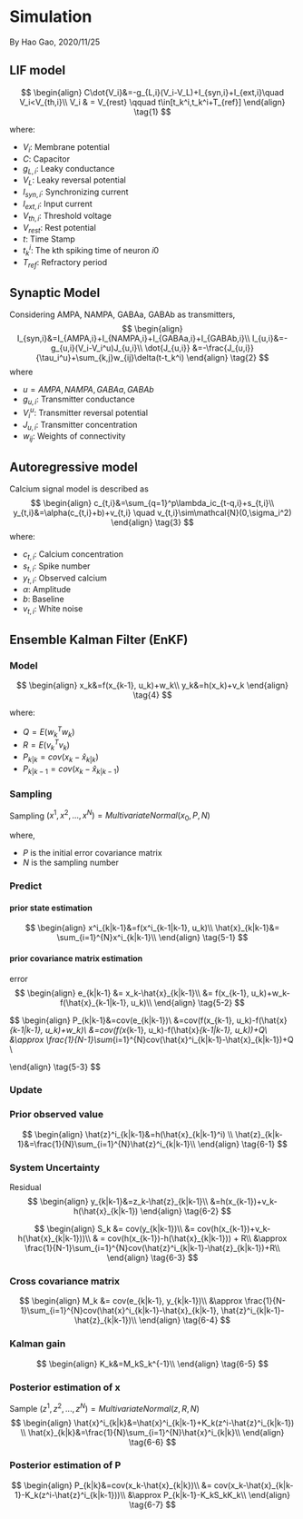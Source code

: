 

# Simulation

By Hao Gao, 2020/11/25

## LIF model

$$
\begin{align}
C\dot{V_i}&=-g_{L,i}(V_i-V_L)+I_{syn,i}+I_{ext,i}\quad V_i<V_{th,i}\\
V_i & = V_{rest} \qquad t\in[t_k^i,t_k^i+T_{ref}]
\end{align} \tag{1}
$$

where:

- $V_i$: Membrane potential
- $C$: Capacitor
- $g_{L,i}$: Leaky conductance
- $V_L$: Leaky reversal potential
- $I_{syn,i}$:  Synchronizing current
- $I_{ext,i}$: Input current
- $V_{th,i}$: Threshold voltage
- $V_{rest}$: Rest potential
- $t$: Time Stamp
- $t_k^i$: The kth spiking time of neuron $i0$
- $T_{ref}$:  Refractory period

## Synaptic Model

Considering AMPA, NAMPA, GABAa, GABAb as transmitters,
$$
\begin{align}
I_{syn,i}&=I_{AMPA,i}+I_{NAMPA,i}+I_{GABAa,i}+I_{GABAb,i}\\
I_{u,i}&=-g_{u,i}(V_i-V_i^u)J_{u,i}\\
\dot{J_{u,i}} &=-\frac{J_{u,i}}{\tau_i^u}+\sum_{k,j}w_{ij}\delta(t-t_k^i)
\end{align} \tag{2}
$$
where

- $u=AMPA, NAMPA, GABAa, GABAb$
- $g_{u,i}$: Transmitter conductance
- $V_i^u$: Transmitter reversal potential
- $J_{u,i}$: Transmitter concentration
- $w_{ij}$: Weights of connectivity

## Autoregressive model

Calcium signal model is described as 
$$
\begin{align}
c_{t,i}&=\sum_{q=1}^p\lambda_ic_{t-q,i}+s_{t,i}\\
y_{t,i}&=\alpha(c_{t,i}+b)+v_{t,i} \quad v_{t,i}\sim\mathcal{N}(0,\sigma_i^2)
\end{align} \tag{3}
$$
where:

- $c_{t,i}$: Calcium concentration
- $s_{t,i}$: Spike number
- $y_{t,i}$: Observed calcium
- $\alpha$: Amplitude
- $b$: Baseline
- $v_{t,i}$: White noise 

## Ensemble Kalman Filter (EnKF)

### Model

$$
\begin{align}
x_k&=f(x_{k-1}, u_k)+w_k\\
y_k&=h(x_k)+v_k
\end{align} \tag{4}
$$

where:

- $Q=E(w_k^Tw_k)$
- $R=E(v_k^Tv_k)$
- $P_{k|k}=cov(x_k-\hat{x}_{k|k})$
- $P_{k|k-1}=cov(x_k-\hat{x}_{k|k-1})$

### Sampling

Sampling $(x^1,x^2,...,x^N)=MultivariateNormal(x_0, P, N)$ 

where,

- $P$ is the initial error covariance matrix
- $N$ is the sampling number

### Predict

#### prior state estimation

$$
\begin{align}
x^i_{k|k-1}&=f(x^i_{k-1|k-1}, u_k)\\
\hat{x}_{k|k-1}&= \sum_{i=1}^{N}x^i_{k|k-1}\\
\end{align} \tag{5-1}
$$

#### prior covariance matrix estimation

error
$$
\begin{align}
e_{k|k-1} &= x_k-\hat{x}_{k|k-1}\\
&= f(x_{k-1}, u_k)+w_k-f(\hat{x}_{k-1|k-1}, u_k)\\
\end{align} \tag{5-2}
$$

$$
\begin{align}
P_{k|k-1}&=cov(e_{k|k-1})\\
&=cov(f(x_{k-1}, u_k)-f(\hat{x}_{k-1|k-1}, u_k)+w_k)\\
&=cov(f(x_{k-1}, u_k)-f(\hat{x}_{k-1|k-1}, u_k))+Q\\
&\approx \frac{1}{N-1}\sum_{i=1}^{N}cov(\hat{x}^i_{k|k-1}-\hat{x}_{k|k-1})+Q \\

\end{align} \tag{5-3}
$$

### Update

### Prior observed value

$$
\begin{align}
\hat{z}^i_{k|k-1}&=h(\hat{x}_{k|k-1}^i) \\
\hat{z}_{k|k-1}&=\frac{1}{N}\sum_{i=1}^{N}\hat{z}^i_{k|k-1}\\
\end{align} \tag{6-1}
$$

### System Uncertainty

Residual
$$
\begin{align}
y_{k|k-1}&=z_k-\hat{z}_{k|k-1}\\
&=h(x_{k-1})+v_k-h(\hat{x}_{k|k-1})
\end{align} \tag{6-2}
$$

$$
\begin{align}
S_k &= cov(y_{k|k-1})\\
&= cov(h(x_{k-1})+v_k-h(\hat{x}_{k|k-1}))\\
& = cov(h(x_{k-1})-h(\hat{x}_{k|k-1})) + R\\
&\approx \frac{1}{N-1}\sum_{i=1}^{N}cov(\hat{z}^i_{k|k-1}-\hat{z}_{k|k-1})+R\\
\end{align} \tag{6-3}
$$

### Cross covariance matrix
$$
\begin{align}
M_k &= cov(e_{k|k-1}, y_{k|k-1})\\
&\approx \frac{1}{N-1}\sum_{i=1}^{N}cov(\hat{x}^i_{k|k-1}-\hat{x}_{k|k-1}, \hat{z}^i_{k|k-1}-\hat{z}_{k|k-1})\\
\end{align} \tag{6-4}
$$

### Kalman gain
$$
\begin{align}
K_k&=M_kS_k^{-1}\\
\end{align} \tag{6-5}
$$

### Posterior estimation of x

Sample $(z^1,z^2,...,z^N)=MultivariateNormal(z, R, N)$ 
$$
\begin{align}
\hat{x}^i_{k|k}&=\hat{x}^i_{k|k-1}+K_k(z^i-\hat{z}^i_{k|k-1}) \\
\hat{x}_{k|k}&=\frac{1}{N}\sum_{i=1}^{N}\hat{x}^i_{k|k}\\
\end{align} \tag{6-6}
$$

### Posterior estimation of P

$$
\begin{align}
P_{k|k}&=cov(x_k-\hat{x}_{k|k})\\
&= cov(x_k-\hat{x}_{k|k-1}-K_k(z^i-\hat{z}^i_{k|k-1}))\\
&\approx P_{k|k-1}-K_kS_kK_k\\
\end{align} \tag{6-7}
$$



